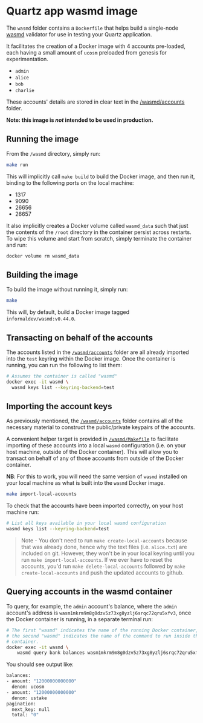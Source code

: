 # Quartz app wasmd image

The `wasmd` folder contains a `Dockerfile` that helps build a single-node [wasmd]
validator for use in testing your Quartz application.

It facilitates the creation of a Docker image with 4 accounts pre-loaded, each
having a small amount of `ucosm` preloaded from genesis for experimentation.

- `admin`
- `alice`
- `bob`
- `charlie`

These accounts' details are stored in clear text in the [/wasmd/accounts](./wasmd/accounts/)
folder.

**Note: this image is _not_ intended to be used in production.**

## Running the image

From the `/wasmd` directory, simply run:

```bash
make run
```

This will implicitly call `make build` to build the Docker image, and then run
it, binding to the following ports on the local machine:

- 1317
- 9090
- 26656
- 26657

It also implicitly creates a Docker volume called `wasmd_data` such that just
the contents of the `/root` directory in the container persist across restarts.
To wipe this volume and start from scratch, simply terminate the container and
run:

```bash
docker volume rm wasmd_data
```

## Building the image

To build the image without running it, simply run:

```bash
make
```

This will, by default, build a Docker image tagged `informaldev/wasmd:v0.44.0`.

## Transacting on behalf of the accounts

The accounts listed in the [`/wasmd/accounts`](./wasmd/accounts/) folder are all already
imported into the `test` keyring within the Docker image. Once the container is
running, you can run the following to list them:

```bash
# Assumes the container is called "wasmd"
docker exec -it wasmd \
  wasmd keys list --keyring-backend=test
```

## Importing the account keys

As previously mentioned, the [`/wasmd/accounts`](./wasmd/accounts/) folder contains all of
the necessary material to construct the public/private keypairs of the accounts.

A convenient helper target is provided in [`/wasmd/Makefile`](./wasmd/Makefile) to facilitate
importing of these accounts into a local `wasmd` configuration (i.e. on your
host machine, outside of the Docker container). This will allow you to transact
on behalf of any of those accounts from outside of the Docker container.

**NB**: For this to work, you will need the same version of `wasmd` installed on
your local machine as what is built into the `wasmd` Docker image.

```bash
make import-local-accounts
```

To check that the accounts have been imported correctly, on your host machine
run:

```bash
# List all keys available in your local wasmd configuration
wasmd keys list --keyring-backend=test
```

> Note - You don't need to run `make create-local-accounts` because that was already done, hence why the text files (i.e. `alice.txt`) are included on git. However, they won't be in your local keyring until you run `make import-local-accounts`. If we ever have to reset the accounts, you'd run `make delete-local-accounts` followed by `make create-local-accounts` and push the updated accounts to github.

## Querying accounts in the wasmd container

To query, for example, the `admin` account's balance, where the `admin`
account's address is `wasm1mkrm9m8g0dzv5z73xg8yzlj6srqc72qru5xfv3`, once the
Docker container is running, in a separate terminal run:

```bash
# The first "wasmd" indicates the name of the running Docker container, whereas
# the second "wasmd" indicates the name of the command to run inside the
# container.
docker exec -it wasmd \
    wasmd query bank balances wasm1mkrm9m8g0dzv5z73xg8yzlj6srqc72qru5xfv3
```

You should see output like:

```bash
balances:
- amount: "12000000000000"
  denom: ucosm
- amount: "12000000000000"
  denom: ustake
pagination:
  next_key: null
  total: "0"
```

[wasmd]: https://github.com/CosmWasm/wasmd
